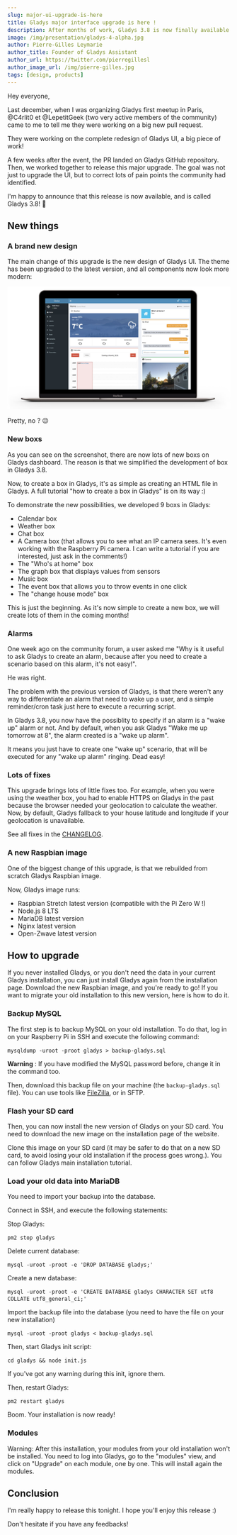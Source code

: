 ```yaml
---
slug: major-ui-upgrade-is-here
title: Gladys major interface upgrade is here !
description: After months of work, Gladys 3.8 is now finally available with a brand new Rasbpbian image.
image: /img/presentation/gladys-4-alpha.jpg
author: Pierre-Gilles Leymarie
author_title: Founder of Gladys Assistant
author_url: https://twitter.com/pierregillesl
author_image_url: /img/pierre-gilles.jpg
tags: [design, products]
---
```


Hey everyone,

Last december, when I was organizing Gladys first meetup in Paris, @C4rlit0 et @LepetitGeek (two very active members of the community) came to me to tell me they were working on a big new pull request.

They were working on the complete redesign of Gladys UI, a big piece of work!

A few weeks after the event, the PR landed on Gladys GitHub repository. Then, we worked together to release this major upgrade. The goal was not just to upgrade the UI, but to correct lots of pain points the community had identified.

I'm happy to announce that this release is now available, and is called Gladys 3.8! 🚀

<!--truncate-->

## New things

### A brand new design

The main change of this upgrade is the new design of Gladys UI. The theme has been upgraded to the latest version, and all components now look more modern:

![Gladys 3.8 UI](../static/img/articles/gladys-3-8/macbook-dashboard-2018.jpg)

Pretty, no ? 😉

### New boxs

As you can see on the screenshot, there are now lots of new boxs on Gladys dashboard. The reason is that we simplified the development of box in Gladys 3.8.

Now, to create a box in Gladys, it's as simple as creating an HTML file in Gladys. A full tutorial "how to create a box in Gladys" is on its way :)

To demonstrate the new possibilities, we developed 9 boxs in Gladys:

- Calendar box
- Weather box
- Chat box
- A Camera box (that allows you to see what an IP camera sees. It's even working with the Raspberry Pi camera. I can write a tutorial if you are interested, just ask in the comments!)
- The "Who's at home" box
- The graph box that displays values from sensors
- Music box
- The event box that allows you to throw events in one click
- The "change house mode" box

This is just the beginning. As it's now simple to create a new box, we will create lots of them in the coming months!

### Alarms

One week ago on the community forum, a user asked me "Why is it useful to ask Gladys to create an alarm, because after you need to create a scenario based on this alarm, it's not easy!".

He was right.

The problem with the previous version of Gladys, is that there weren't any way to differentiate an alarm that need to wake up a user, and a simple reminder/cron task just here to execute a recurring script.

In Gladys 3.8, you now have the possiblity to specify if an alarm is a "wake up" alarm or not. And by default, when you ask Gladys "Wake me up tomorrow at 8", the alarm created is a "wake up alarm".

It means you just have to create one "wake up" scenario, that will be executed for any "wake up alarm" ringing. Dead easy!

### Lots of fixes

This upgrade brings lots of little fixes too. For example, when you were using the weather box, you had to enable HTTPS on Gladys in the past because the browser needed your geolocation to calculate the weather. Now, by default, Gladys fallback to your house latitude and longitude if your geolocation is unavailable.

See all fixes in the [CHANGELOG](https://github.com/gladysassistant/Gladys/blob/master/CHANGELOG.md).

### A new Raspbian image

One of the biggest change of this upgrade, is that we rebuilded from scratch Gladys Raspbian image.

Now, Gladys image runs:

- Raspbian Stretch latest version (compatible with the Pi Zero W !)
- Node.js 8 LTS
- MariaDB latest version
- Nginx latest version
- Open-Zwave latest version

## How to upgrade

If you never installed Gladys, or you don't need the data in your current Gladys installation, you can just install Gladys again from the installation page. Download the new Raspbian image, and you're ready to go!
If you want to migrate your old installation to this new version, here is how to do it.

### Backup MySQL

The first step is to backup MySQL on your old installation. To do that, log in on your Raspberry Pi in SSH and execute the following command:

```
mysqldump -uroot -proot gladys > backup-gladys.sql
```

**Warning** : If you have modified the MySQL password before, change it in the command too.

Then, download this backup file on your machine (the `backup-gladys.sql` file). You can use tools like [FileZilla](https://filezilla-project.org/), or in SFTP.

### Flash your SD card

Then, you can now install the new version of Gladys on your SD card. You need to download the new image on the installation page of the website.

Clone this image on your SD card (it may be safer to do that on a new SD card, to avoid losing your old installation if the process goes wrong.). You can follow Gladys main installation tutorial.

### Load your old data into MariaDB

You need to import your backup into the database.

Connect in SSH, and execute the following statements:

Stop Gladys:

```
pm2 stop gladys
```

Delete current database:

```
mysql -uroot -proot -e 'DROP DATABASE gladys;'
```

Create a new database:

```
mysql -uroot -proot -e 'CREATE DATABASE gladys CHARACTER SET utf8 COLLATE utf8_general_ci;'
```

Import the backup file into the database (you need to have the file on your new installation)

```
mysql -uroot -proot gladys < backup-gladys.sql
```

Then, start Gladys init script:

```
cd gladys && node init.js
```

If you've got any warning during this init, ignore them.

Then, restart Gladys:

```
pm2 restart gladys
```

Boom. Your installation is now ready!

### Modules

Warning: After this installation, your modules from your old installation won't be installed. You need to log into Gladys, go to the "modules" view, and click on "Upgrade" on each module, one by one. This will install again the modules.

## Conclusion

I'm really happy to release this tonight. I hope you'll enjoy this release :)

Don't hesitate if you have any feedbacks!
